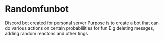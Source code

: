 # Randomfunbot
Discord bot created for personal server
Purpose is to create a bot that can do various actions on certain probablilities for fun
E.g deleting messges, adding random reactons and other tings
